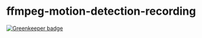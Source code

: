 # ffmpeg-motion-detection-recording

[![Greenkeeper badge](https://badges.greenkeeper.io/kevinGodell/ffmpeg-motion-detection-recording.svg)](https://greenkeeper.io/)